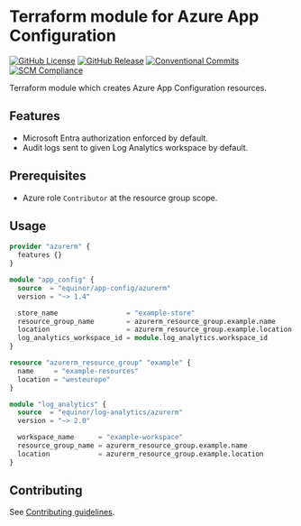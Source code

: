 # Terraform module for Azure App Configuration

[![GitHub License](https://img.shields.io/github/license/equinor/terraform-azurerm-app-config)](https://github.com/equinor/terraform-azurerm-app-config/blob/main/LICENSE)
[![GitHub Release](https://img.shields.io/github/v/release/equinor/terraform-azurerm-app-config)](https://github.com/equinor/terraform-azurerm-app-config/releases/latest)
[![Conventional Commits](https://img.shields.io/badge/Conventional%20Commits-1.0.0-%23FE5196?logo=conventionalcommits&logoColor=white)](https://conventionalcommits.org)
[![SCM Compliance](https://scm-compliance-api.radix.equinor.com/repos/equinor/terraform-azurerm-app-config/badge)](https://developer.equinor.com/governance/scm-policy/)

Terraform module which creates Azure App Configuration resources.

## Features

- Microsoft Entra authorization enforced by default.
- Audit logs sent to given Log Analytics workspace by default.

## Prerequisites

- Azure role `Contributor` at the resource group scope.

## Usage

```terraform
provider "azurerm" {
  features {}
}

module "app_config" {
  source  = "equinor/app-config/azurerm"
  version = "~> 1.4"

  store_name                 = "example-store"
  resource_group_name        = azurerm_resource_group.example.name
  location                   = azurerm_resource_group.example.location
  log_analytics_workspace_id = module.log_analytics.workspace_id
}

resource "azurerm_resource_group" "example" {
  name     = "example-resources"
  location = "westeurope"
}

module "log_analytics" {
  source  = "equinor/log-analytics/azurerm"
  version = "~> 2.0"

  workspace_name      = "example-workspace"
  resource_group_name = azurerm_resource_group.example.name
  location            = azurerm_resource_group.example.location
}
```

## Contributing

See [Contributing guidelines](https://github.com/equinor/terraform-baseline/blob/main/CONTRIBUTING.md).
